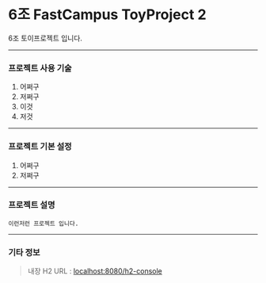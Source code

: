  6조 FastCampus ToyProject 2
=======================



6조 토이프로젝트 입니다.

- - -

### 프로젝트 사용 기술

1. 어쩌구
2. 저쩌구
3. 이것
4. 저것

- - -

### 프로젝트 기본 설정

1. 어쩌구
2. 저쩌구

- - -

### 프로젝트 설명

`이런저런 프로젝트 입니다.`

- - -

### 기타 정보
> 내장 H2 URL : [localhost:8080/h2-console](http://localhost:8080/h2-console)













